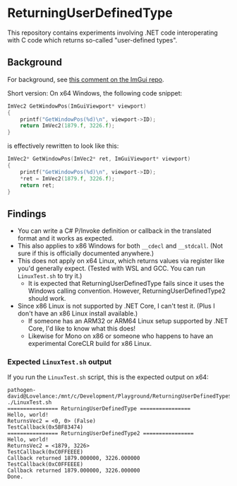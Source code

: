# ReturningUserDefinedType

This repository contains experiments involving .NET code interoperating with C code which returns so-called "user-defined types".

## Background

For background, see [this comment on the ImGui repo](https://github.com/ocornut/imgui/issues/1879#issuecomment-472219067).

Short version: On x64 Windows, the following code snippet:

```cpp
ImVec2 GetWindowPos(ImGuiViewport* viewport)
{
    printf("GetWindowPos(%d)\n", viewport->ID);
    return ImVec2(1879.f, 3226.f);
}
```

is effectively rewritten to look like this:

```cpp
ImVec2* GetWindowPos(ImVec2* ret, ImGuiViewport* viewport)
{
    printf("GetWindowPos(%d)\n", viewport->ID);
    *ret = ImVec2(1879.f, 3226.f);
    return ret;
}
```

## Findings

* You can write a C# P/Invoke definition or callback in the translated format and it works as expected.
* This also applies to x86 Windows for both `__cdecl` and `__stdcall`. (Not sure if this is officially documented anywhere.)
* This does not apply on x64 Linux, which returns values via register like you'd generally expect. (Tested with WSL and GCC. You can run `LinuxTest.sh` to try it.)
  * It is expected that ReturningUserDefinedType fails since it uses the Windows calling convention. However, ReturningUserDefinedType2 should work.
* Since x86 Linux is not supported by .NET Core, I can't test it. (Plus I don't have an x86 Linux install available.)
  * If someone has an ARM32 or ARM64 Linux setup supported by .NET Core, I'd like to know what this does!
  * Likewise for Mono on x86 or someone who happens to have an experimental CoreCLR build for x86 Linux.

### Expected `LinuxTest.sh` output

If you run the `LinuxTest.sh` script, this is the expected output on x64:

```
pathogen-david@Lovelance:/mnt/c/Development/Playground/ReturningUserDefinedType$ ./LinuxTest.sh
================ ReturningUserDefinedType ================
Hello, world!
ReturnsVec2 = <0, 0> (False)
TestCallback(0x5BF83474)
================ ReturningUserDefinedType2 ================
Hello, world!
ReturnsVec2 = <1879, 3226>
TestCallback(0xC0FFEEEE)
Callback returned 1879.000000, 3226.000000
TestCallback(0xC0FFEEEE)
Callback returned 1879.000000, 3226.000000
Done.
```
